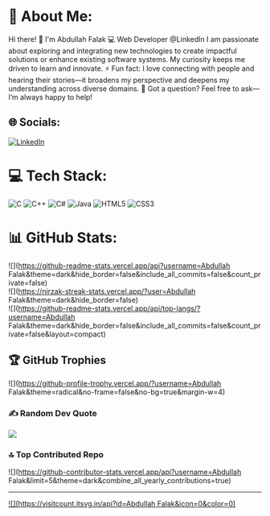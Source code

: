 # 💫 About Me:
Hi there! 👋 I'm Abdullah Falak 💻 Web Developer @LinkedIn I am passionate about exploring and integrating new technologies to create impactful solutions or enhance existing software systems. My curiosity keeps me driven to learn and innovate. ⚡ Fun fact: I love connecting with people and hearing their stories—it broadens my perspective and deepens my understanding across diverse domains. 💬 Got a question? Feel free to ask—I’m always happy to help!


## 🌐 Socials:
[![LinkedIn](https://img.shields.io/badge/LinkedIn-%230077B5.svg?logo=linkedin&logoColor=white)](https://linkedin.com/in/https://www.linkedin.com/in/abdullah-falak-b3b8a5257?utm_source=share&utm_campaign=share_via&utm_content=profile&utm_medium=android_app) 

# 💻 Tech Stack:
![C](https://img.shields.io/badge/c-%2300599C.svg?style=for-the-badge&logo=c&logoColor=white) ![C++](https://img.shields.io/badge/c++-%2300599C.svg?style=for-the-badge&logo=c%2B%2B&logoColor=white) ![C#](https://img.shields.io/badge/c%23-%23239120.svg?style=for-the-badge&logo=csharp&logoColor=white) ![Java](https://img.shields.io/badge/java-%23ED8B00.svg?style=for-the-badge&logo=openjdk&logoColor=white) ![HTML5](https://img.shields.io/badge/html5-%23E34F26.svg?style=for-the-badge&logo=html5&logoColor=white) ![CSS3](https://img.shields.io/badge/css3-%231572B6.svg?style=for-the-badge&logo=css3&logoColor=white)
# 📊 GitHub Stats:
![](https://github-readme-stats.vercel.app/api?username=Abdullah Falak&theme=dark&hide_border=false&include_all_commits=false&count_private=false)<br/>
![](https://nirzak-streak-stats.vercel.app/?user=Abdullah Falak&theme=dark&hide_border=false)<br/>
![](https://github-readme-stats.vercel.app/api/top-langs/?username=Abdullah Falak&theme=dark&hide_border=false&include_all_commits=false&count_private=false&layout=compact)

## 🏆 GitHub Trophies
![](https://github-profile-trophy.vercel.app/?username=Abdullah Falak&theme=radical&no-frame=false&no-bg=true&margin-w=4)

### ✍️ Random Dev Quote
![](https://quotes-github-readme.vercel.app/api?type=horizontal&theme=radical)

### 🔝 Top Contributed Repo
![](https://github-contributor-stats.vercel.app/api?username=Abdullah Falak&limit=5&theme=dark&combine_all_yearly_contributions=true)

---
[![](https://visitcount.itsvg.in/api?id=Abdullah Falak&icon=0&color=0)](https://visitcount.itsvg.in)

<!-- Proudly created with GPRM ( https://gprm.itsvg.in ) -->

